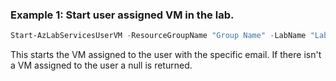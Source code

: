 ### Example 1: Start user assigned VM in the lab.
```powershell
Start-AzLabServicesUserVM -ResourceGroupName "Group Name" -LabName "Lab Name" -Email "user@contoso.com"

```

This starts the VM assigned to the user with the specific email. If there isn't a VM assigned to the user a null is returned.
